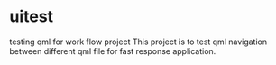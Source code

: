 # uitest
testing qml for work flow project
This project is to test qml navigation between different qml file for fast response application.
